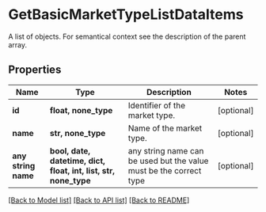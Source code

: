 # GetBasicMarketTypeListDataItems

A list of objects. For semantical context see the description of the parent array.

## Properties
Name | Type | Description | Notes
------------ | ------------- | ------------- | -------------
**id** | **float, none_type** | Identifier of the market type. | [optional] 
**name** | **str, none_type** | Name of the market type. | [optional] 
**any string name** | **bool, date, datetime, dict, float, int, list, str, none_type** | any string name can be used but the value must be the correct type | [optional]

[[Back to Model list]](../README.md#documentation-for-models) [[Back to API list]](../README.md#documentation-for-api-endpoints) [[Back to README]](../README.md)


